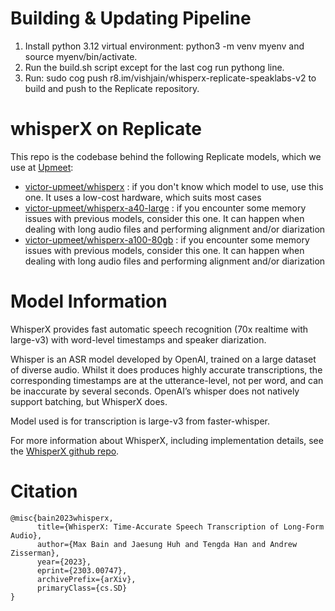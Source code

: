 # Building & Updating Pipeline

1. Install python 3.12 virtual environment: python3 -m venv myenv and
source myenv/bin/activate.
2. Run the build.sh script except for the last cog run pythong line.
3. Run: sudo cog push r8.im/vishjain/whisperx-replicate-speaklabs-v2 to build and push to the Replicate repository.

# whisperX on Replicate

This repo is the codebase behind the following Replicate models, which we use at [Upmeet](https://upmeet.ai):

- [victor-upmeet/whisperx](https://replicate.com/victor-upmeet/whisperx) : if you don't know which model to use, use this one. It uses a low-cost hardware, which suits most cases
- [victor-upmeet/whisperx-a40-large](https://replicate.com/victor-upmeet/whisperx-a40-large) : if you encounter some memory issues with previous models, consider this one. It can happen when dealing with long audio files and performing alignment and/or diarization
- [victor-upmeet/whisperx-a100-80gb](https://replicate.com/victor-upmeet/whisperx-a100-80gb) : if you encounter some memory issues with previous models, consider this one. It can happen when dealing with long audio files and performing alignment and/or diarization

# Model Information

WhisperX provides fast automatic speech recognition (70x realtime with large-v3) with word-level timestamps and speaker diarization.

Whisper is an ASR model developed by OpenAI, trained on a large dataset of diverse audio. Whilst it does produces highly accurate transcriptions, the corresponding timestamps are at the utterance-level, not per word, and can be inaccurate by several seconds. OpenAI’s whisper does not natively support batching, but WhisperX does.

Model used is for transcription is large-v3 from faster-whisper.

For more information about WhisperX, including implementation details, see the [WhisperX github repo](https://github.com/m-bain/whisperX).

# Citation

```
@misc{bain2023whisperx,
      title={WhisperX: Time-Accurate Speech Transcription of Long-Form Audio}, 
      author={Max Bain and Jaesung Huh and Tengda Han and Andrew Zisserman},
      year={2023},
      eprint={2303.00747},
      archivePrefix={arXiv},
      primaryClass={cs.SD}
}
```
